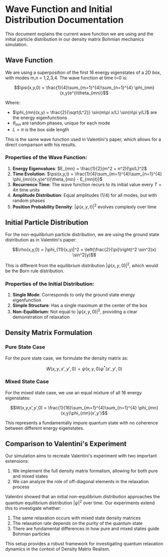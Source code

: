 # Wave Function and Initial Distribution Documentation

This document explains the current wave function we are using and the initial particle distribution in our density matrix Bohmian mechanics simulation.

## Wave Function

We are using a superposition of the first 16 energy eigenstates of a 2D box, with modes m,n = 1,2,3,4. The wave function at time t=0 is:

$$\psi(x,y,0) = \frac{1}{4}\sum_{m=1}^{4}\sum_{n=1}^{4} \phi_{mn}(x,y)e^{i\theta_{mn}}$$

Where:
- $\phi_{mn}(x,y) = \frac{2}{\sqrt{L^2}} \sin(m\pi x/L) \sin(n\pi y/L)$ are the energy eigenfunctions
- $\theta_{mn}$ are random phases, unique for each mode
- $L = \pi$ is the box side length

This is the same wave function used in Valentini's paper, which allows for a direct comparison with his results.

### Properties of the Wave Function:

1. **Energy Eigenvalues**: $E_{mn} = \frac{1}{2}(m^2 + n^2)(\pi/L)^2$
2. **Time Evolution**: $\psi(x,y,t) = \frac{1}{4}\sum_{m=1}^{4}\sum_{n=1}^{4} \phi_{mn}(x,y)e^{i(\theta_{mn} - E_{mn}t)}$
3. **Recurrence Time**: The wave function recurs to its initial value every $T = 4\pi$ time units
4. **Amplitude Distribution**: Equal amplitudes (1/4) for all modes, but with random phases
5. **Position Probability Density**: $|\psi(x,y,t)|^2$ evolves complexly over time

## Initial Particle Distribution

For the non-equilibrium particle distribution, we are using the ground state distribution as in Valentini's paper:

$$\rho(x,y,0) = |\phi_{11}(x,y)|^2 = \left(\frac{2}{\pi}\right)^2 \sin^2(x) \sin^2(y)$$

This is different from the equilibrium distribution $|\psi(x,y,0)|^2$, which would be the Born rule distribution.

### Properties of the Initial Distribution:

1. **Single Mode**: Corresponds to only the ground state energy eigenfunction
2. **Simple Structure**: Has a single maximum at the center of the box
3. **Non-Equilibrium**: Not equal to $|\psi(x,y,0)|^2$, providing a clear demonstration of relaxation

## Density Matrix Formulation

### Pure State Case
For the pure state case, we formulate the density matrix as:

$$W(x,y,x',y',0) = \psi(x,y,0)\psi^*(x',y',0)$$

### Mixed State Case
For the mixed state case, we use an equal mixture of all 16 energy eigenstates:

$$W(x,y,x',y',0) = \frac{1}{16}\sum_{m=1}^{4}\sum_{n=1}^{4} \phi_{mn}(x,y)\phi_{mn}(x',y')$$

This represents a fundamentally impure quantum state with no coherence between different energy eigenstates.

## Comparison to Valentini's Experiment

Our simulation aims to recreate Valentini's experiment with two important extensions:

1. We implement the full density matrix formalism, allowing for both pure and mixed states
2. We can analyze the role of off-diagonal elements in the relaxation process

Valentini showed that an initial non-equilibrium distribution approaches the quantum equilibrium distribution $|\psi|^2$ over time. Our experiments extend this to investigate whether:

1. The same relaxation occurs with mixed state density matrices
2. The relaxation rate depends on the purity of the quantum state
3. There are fundamental differences in how pure and mixed states guide Bohmian particles

This setup provides a robust framework for investigating quantum relaxation dynamics in the context of Density Matrix Realism.